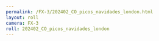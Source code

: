 ```yaml
---
permalink: /FX-3/202402_CO_picos_navidades_london.html
layout: roll
camera: FX-3
roll: 202402_CO_picos_navidades_london
---
```


<!-- Description. -->
